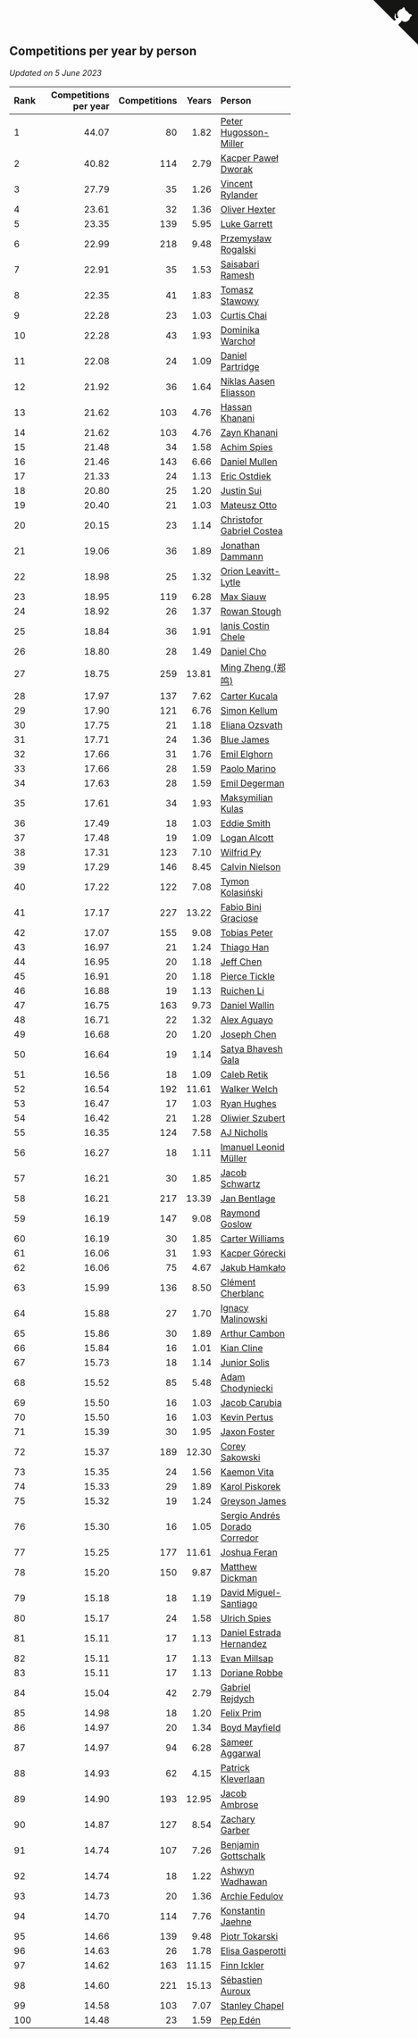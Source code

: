 ## Competitions per year by person

*Updated on  5 June 2023*

| Rank | Competitions per year | Competitions | Years | Person |
| :--- | ---: | ---: | ---: | :--- |
| 1 | 44.07 | 80 | 1.82 | [Peter Hugosson-Miller](https://www.worldcubeassociation.org/persons/2021HUGO01) |
| 2 | 40.82 | 114 | 2.79 | [Kacper Paweł Dworak](https://www.worldcubeassociation.org/persons/2020DWOR01) |
| 3 | 27.79 | 35 | 1.26 | [Vincent Rylander](https://www.worldcubeassociation.org/persons/2022RYLA01) |
| 4 | 23.61 | 32 | 1.36 | [Oliver Hexter](https://www.worldcubeassociation.org/persons/2022HEXT01) |
| 5 | 23.35 | 139 | 5.95 | [Luke Garrett](https://www.worldcubeassociation.org/persons/2017GARR05) |
| 6 | 22.99 | 218 | 9.48 | [Przemysław Rogalski](https://www.worldcubeassociation.org/persons/2013ROGA02) |
| 7 | 22.91 | 35 | 1.53 | [Saisabari Ramesh](https://www.worldcubeassociation.org/persons/2021RAME01) |
| 8 | 22.35 | 41 | 1.83 | [Tomasz Stawowy](https://www.worldcubeassociation.org/persons/2021STAW01) |
| 9 | 22.28 | 23 | 1.03 | [Curtis Chai](https://www.worldcubeassociation.org/persons/2022CHAI02) |
| 10 | 22.28 | 43 | 1.93 | [Dominika Warchoł](https://www.worldcubeassociation.org/persons/2021WARC01) |
| 11 | 22.08 | 24 | 1.09 | [Daniel Partridge](https://www.worldcubeassociation.org/persons/2022PART02) |
| 12 | 21.92 | 36 | 1.64 | [Niklas Aasen Eliasson](https://www.worldcubeassociation.org/persons/2021ELIA01) |
| 13 | 21.62 | 103 | 4.76 | [Hassan Khanani](https://www.worldcubeassociation.org/persons/2018KHAN26) |
| 14 | 21.62 | 103 | 4.76 | [Zayn Khanani](https://www.worldcubeassociation.org/persons/2018KHAN28) |
| 15 | 21.48 | 34 | 1.58 | [Achim Spies](https://www.worldcubeassociation.org/persons/2021SPIE01) |
| 16 | 21.46 | 143 | 6.66 | [Daniel Mullen](https://www.worldcubeassociation.org/persons/2016MULL04) |
| 17 | 21.33 | 24 | 1.13 | [Eric Ostdiek](https://www.worldcubeassociation.org/persons/2022OSTD01) |
| 18 | 20.80 | 25 | 1.20 | [Justin Sui](https://www.worldcubeassociation.org/persons/2022SUIJ01) |
| 19 | 20.40 | 21 | 1.03 | [Mateusz Otto](https://www.worldcubeassociation.org/persons/2022OTTO01) |
| 20 | 20.15 | 23 | 1.14 | [Christofor Gabriel Costea](https://www.worldcubeassociation.org/persons/2022COST03) |
| 21 | 19.06 | 36 | 1.89 | [Jonathan Dammann](https://www.worldcubeassociation.org/persons/2021DAMM01) |
| 22 | 18.98 | 25 | 1.32 | [Orion Leavitt-Lytle](https://www.worldcubeassociation.org/persons/2022LEAV01) |
| 23 | 18.95 | 119 | 6.28 | [Max Siauw](https://www.worldcubeassociation.org/persons/2017SIAU02) |
| 24 | 18.92 | 26 | 1.37 | [Rowan Stough](https://www.worldcubeassociation.org/persons/2022STOU01) |
| 25 | 18.84 | 36 | 1.91 | [Ianis Costin Chele](https://www.worldcubeassociation.org/persons/2021CHEL01) |
| 26 | 18.80 | 28 | 1.49 | [Daniel Cho](https://www.worldcubeassociation.org/persons/2021CHOD01) |
| 27 | 18.75 | 259 | 13.81 | [Ming Zheng (郑鸣)](https://www.worldcubeassociation.org/persons/2009ZHEN11) |
| 28 | 17.97 | 137 | 7.62 | [Carter Kucala](https://www.worldcubeassociation.org/persons/2015KUCA01) |
| 29 | 17.90 | 121 | 6.76 | [Simon Kellum](https://www.worldcubeassociation.org/persons/2016KELL12) |
| 30 | 17.75 | 21 | 1.18 | [Eliana Ozsvath](https://www.worldcubeassociation.org/persons/2022OZSV01) |
| 31 | 17.71 | 24 | 1.36 | [Blue James](https://www.worldcubeassociation.org/persons/2022JAME01) |
| 32 | 17.66 | 31 | 1.76 | [Emil Elghorn](https://www.worldcubeassociation.org/persons/2021ELGH01) |
| 33 | 17.66 | 28 | 1.59 | [Paolo Marino](https://www.worldcubeassociation.org/persons/2021MARI04) |
| 34 | 17.63 | 28 | 1.59 | [Emil Degerman](https://www.worldcubeassociation.org/persons/2021DEGE01) |
| 35 | 17.61 | 34 | 1.93 | [Maksymilian Kulas](https://www.worldcubeassociation.org/persons/2021KULA02) |
| 36 | 17.49 | 18 | 1.03 | [Eddie Smith](https://www.worldcubeassociation.org/persons/2022SMIT20) |
| 37 | 17.48 | 19 | 1.09 | [Logan Alcott](https://www.worldcubeassociation.org/persons/2022ALCO02) |
| 38 | 17.31 | 123 | 7.10 | [Wilfrid Py](https://www.worldcubeassociation.org/persons/2016PYWI01) |
| 39 | 17.29 | 146 | 8.45 | [Calvin Nielson](https://www.worldcubeassociation.org/persons/2014NIEL03) |
| 40 | 17.22 | 122 | 7.08 | [Tymon Kolasiński](https://www.worldcubeassociation.org/persons/2016KOLA02) |
| 41 | 17.17 | 227 | 13.22 | [Fabio Bini Graciose](https://www.worldcubeassociation.org/persons/2010GRAC02) |
| 42 | 17.07 | 155 | 9.08 | [Tobias Peter](https://www.worldcubeassociation.org/persons/2014PETE03) |
| 43 | 16.97 | 21 | 1.24 | [Thiago Han](https://www.worldcubeassociation.org/persons/2022HANT01) |
| 44 | 16.95 | 20 | 1.18 | [Jeff Chen](https://www.worldcubeassociation.org/persons/2022CHEN19) |
| 45 | 16.91 | 20 | 1.18 | [Pierce Tickle](https://www.worldcubeassociation.org/persons/2022TICK01) |
| 46 | 16.88 | 19 | 1.13 | [Ruichen Li](https://www.worldcubeassociation.org/persons/2022LIRU02) |
| 47 | 16.75 | 163 | 9.73 | [Daniel Wallin](https://www.worldcubeassociation.org/persons/2013WALL03) |
| 48 | 16.71 | 22 | 1.32 | [Alex Aguayo](https://www.worldcubeassociation.org/persons/2022AGUA01) |
| 49 | 16.68 | 20 | 1.20 | [Joseph Chen](https://www.worldcubeassociation.org/persons/2022CHEN16) |
| 50 | 16.64 | 19 | 1.14 | [Satya Bhavesh Gala](https://www.worldcubeassociation.org/persons/2022GALA03) |
| 51 | 16.56 | 18 | 1.09 | [Caleb Retik](https://www.worldcubeassociation.org/persons/2022RETI01) |
| 52 | 16.54 | 192 | 11.61 | [Walker Welch](https://www.worldcubeassociation.org/persons/2011WELC01) |
| 53 | 16.47 | 17 | 1.03 | [Ryan Hughes](https://www.worldcubeassociation.org/persons/2022HUGH04) |
| 54 | 16.42 | 21 | 1.28 | [Oliwier Szubert](https://www.worldcubeassociation.org/persons/2022SZUB01) |
| 55 | 16.35 | 124 | 7.58 | [AJ Nicholls](https://www.worldcubeassociation.org/persons/2015NICH04) |
| 56 | 16.27 | 18 | 1.11 | [Imanuel Leonid Müller](https://www.worldcubeassociation.org/persons/2022MULL02) |
| 57 | 16.21 | 30 | 1.85 | [Jacob Schwartz](https://www.worldcubeassociation.org/persons/2021SCHW01) |
| 58 | 16.21 | 217 | 13.39 | [Jan Bentlage](https://www.worldcubeassociation.org/persons/2010BENT01) |
| 59 | 16.19 | 147 | 9.08 | [Raymond Goslow](https://www.worldcubeassociation.org/persons/2014GOSL01) |
| 60 | 16.19 | 30 | 1.85 | [Carter Williams](https://www.worldcubeassociation.org/persons/2021WILL06) |
| 61 | 16.06 | 31 | 1.93 | [Kacper Górecki](https://www.worldcubeassociation.org/persons/2021GORE01) |
| 62 | 16.06 | 75 | 4.67 | [Jakub Hamkało](https://www.worldcubeassociation.org/persons/2018HAMK01) |
| 63 | 15.99 | 136 | 8.50 | [Clément Cherblanc](https://www.worldcubeassociation.org/persons/2014CHER05) |
| 64 | 15.88 | 27 | 1.70 | [Ignacy Malinowski](https://www.worldcubeassociation.org/persons/2021MALI02) |
| 65 | 15.86 | 30 | 1.89 | [Arthur Cambon](https://www.worldcubeassociation.org/persons/2021CAMB01) |
| 66 | 15.84 | 16 | 1.01 | [Kian Cline](https://www.worldcubeassociation.org/persons/2022CLIN01) |
| 67 | 15.73 | 18 | 1.14 | [Junior Solis](https://www.worldcubeassociation.org/persons/2022SOLI03) |
| 68 | 15.52 | 85 | 5.48 | [Adam Chodyniecki](https://www.worldcubeassociation.org/persons/2017CHOD02) |
| 69 | 15.50 | 16 | 1.03 | [Jacob Carubia](https://www.worldcubeassociation.org/persons/2022CARU02) |
| 70 | 15.50 | 16 | 1.03 | [Kevin Pertus](https://www.worldcubeassociation.org/persons/2022PERT01) |
| 71 | 15.39 | 30 | 1.95 | [Jaxon Foster](https://www.worldcubeassociation.org/persons/2021FOST01) |
| 72 | 15.37 | 189 | 12.30 | [Corey Sakowski](https://www.worldcubeassociation.org/persons/2011SAKO01) |
| 73 | 15.35 | 24 | 1.56 | [Kaemon Vita](https://www.worldcubeassociation.org/persons/2021VITA01) |
| 74 | 15.33 | 29 | 1.89 | [Karol Piskorek](https://www.worldcubeassociation.org/persons/2021PISK01) |
| 75 | 15.32 | 19 | 1.24 | [Greyson James](https://www.worldcubeassociation.org/persons/2022JAME02) |
| 76 | 15.30 | 16 | 1.05 | [Sergio Andrés Dorado Corredor](https://www.worldcubeassociation.org/persons/2022CORR05) |
| 77 | 15.25 | 177 | 11.61 | [Joshua Feran](https://www.worldcubeassociation.org/persons/2011FERA01) |
| 78 | 15.20 | 150 | 9.87 | [Matthew Dickman](https://www.worldcubeassociation.org/persons/2013DICK01) |
| 79 | 15.18 | 18 | 1.19 | [David Miguel-Santiago](https://www.worldcubeassociation.org/persons/2022MIGU02) |
| 80 | 15.17 | 24 | 1.58 | [Ulrich Spies](https://www.worldcubeassociation.org/persons/2021SPIE02) |
| 81 | 15.11 | 17 | 1.13 | [Daniel Estrada Hernandez](https://www.worldcubeassociation.org/persons/2022HERN07) |
| 82 | 15.11 | 17 | 1.13 | [Evan Millsap](https://www.worldcubeassociation.org/persons/2022MILL05) |
| 83 | 15.11 | 17 | 1.13 | [Doriane Robbe](https://www.worldcubeassociation.org/persons/2022ROBB03) |
| 84 | 15.04 | 42 | 2.79 | [Gabriel Rejdych](https://www.worldcubeassociation.org/persons/2020REJD01) |
| 85 | 14.98 | 18 | 1.20 | [Felix Prim](https://www.worldcubeassociation.org/persons/2022PRIM01) |
| 86 | 14.97 | 20 | 1.34 | [Boyd Mayfield](https://www.worldcubeassociation.org/persons/2022MAYF01) |
| 87 | 14.97 | 94 | 6.28 | [Sameer Aggarwal](https://www.worldcubeassociation.org/persons/2017AGGA01) |
| 88 | 14.93 | 62 | 4.15 | [Patrick Kleverlaan](https://www.worldcubeassociation.org/persons/2019KLEV01) |
| 89 | 14.90 | 193 | 12.95 | [Jacob Ambrose](https://www.worldcubeassociation.org/persons/2010AMBR01) |
| 90 | 14.87 | 127 | 8.54 | [Zachary Garber](https://www.worldcubeassociation.org/persons/2014GARB01) |
| 91 | 14.74 | 107 | 7.26 | [Benjamin Gottschalk](https://www.worldcubeassociation.org/persons/2016GOTT01) |
| 92 | 14.74 | 18 | 1.22 | [Ashwyn Wadhawan](https://www.worldcubeassociation.org/persons/2022WADH02) |
| 93 | 14.73 | 20 | 1.36 | [Archie Fedulov](https://www.worldcubeassociation.org/persons/2022FEDU01) |
| 94 | 14.70 | 114 | 7.76 | [Konstantin Jaehne](https://www.worldcubeassociation.org/persons/2015JAEH01) |
| 95 | 14.66 | 139 | 9.48 | [Piotr Tokarski](https://www.worldcubeassociation.org/persons/2013TOKA01) |
| 96 | 14.63 | 26 | 1.78 | [Elisa Gasperotti](https://www.worldcubeassociation.org/persons/2021GASP01) |
| 97 | 14.62 | 163 | 11.15 | [Finn Ickler](https://www.worldcubeassociation.org/persons/2012ICKL01) |
| 98 | 14.60 | 221 | 15.13 | [Sébastien Auroux](https://www.worldcubeassociation.org/persons/2008AURO01) |
| 99 | 14.58 | 103 | 7.07 | [Stanley Chapel](https://www.worldcubeassociation.org/persons/2016CHAP04) |
| 100 | 14.48 | 23 | 1.59 | [Pep Edén](https://www.worldcubeassociation.org/persons/2021EDEN01) |


<a href="https://github.com/JustinTimeCuber/wca_statistics" class="github-corner" aria-label="View source on Github"><svg width="80" height="80" viewBox="0 0 250 250" style="fill:#151513; color:#fff; position: absolute; top: 0; border: 0; right: 0;" aria-hidden="true"><path d="M0,0 L115,115 L130,115 L142,142 L250,250 L250,0 Z"></path><path d="M128.3,109.0 C113.8,99.7 119.0,89.6 119.0,89.6 C122.0,82.7 120.5,78.6 120.5,78.6 C119.2,72.0 123.4,76.3 123.4,76.3 C127.3,80.9 125.5,87.3 125.5,87.3 C122.9,97.6 130.6,101.9 134.4,103.2" fill="currentColor" style="transform-origin: 130px 106px;" class="octo-arm"></path><path d="M115.0,115.0 C114.9,115.1 118.7,116.5 119.8,115.4 L133.7,101.6 C136.9,99.2 139.9,98.4 142.2,98.6 C133.8,88.0 127.5,74.4 143.8,58.0 C148.5,53.4 154.0,51.2 159.7,51.0 C160.3,49.4 163.2,43.6 171.4,40.1 C171.4,40.1 176.1,42.5 178.8,56.2 C183.1,58.6 187.2,61.8 190.9,65.4 C194.5,69.0 197.7,73.2 200.1,77.6 C213.8,80.2 216.3,84.9 216.3,84.9 C212.7,93.1 206.9,96.0 205.4,96.6 C205.1,102.4 203.0,107.8 198.3,112.5 C181.9,128.9 168.3,122.5 157.7,114.1 C157.9,116.9 156.7,120.9 152.7,124.9 L141.0,136.5 C139.8,137.7 141.6,141.9 141.8,141.8 Z" fill="currentColor" class="octo-body"></path></svg></a><style>.github-corner:hover .octo-arm{animation:octocat-wave 560ms ease-in-out}@keyframes octocat-wave{0%,100%{transform:rotate(0)}20%,60%{transform:rotate(-25deg)}40%,80%{transform:rotate(10deg)}}@media (max-width:500px){.github-corner:hover .octo-arm{animation:none}.github-corner .octo-arm{animation:octocat-wave 560ms ease-in-out}}</style>
